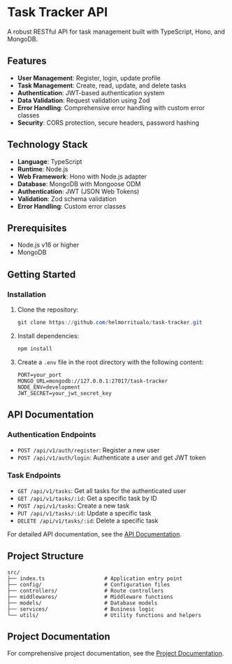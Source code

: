 # Task Tracker API

A robust RESTful API for task management built with TypeScript, Hono, and MongoDB.

## Features

- **User Management**: Register, login, update profile
- **Task Management**: Create, read, update, and delete tasks
- **Authentication**: JWT-based authentication system
- **Data Validation**: Request validation using Zod
- **Error Handling**: Comprehensive error handling with custom error classes
- **Security**: CORS protection, secure headers, password hashing

## Technology Stack

- **Language**: TypeScript
- **Runtime**: Node.js
- **Web Framework**: Hono with Node.js adapter
- **Database**: MongoDB with Mongoose ODM
- **Authentication**: JWT (JSON Web Tokens)
- **Validation**: Zod schema validation
- **Error Handling**: Custom error classes

## Prerequisites

- Node.js v16 or higher
- MongoDB

## Getting Started

### Installation

1. Clone the repository:

   ```powershell
   git clone https://github.com/helmorritualo/task-tracker.git
   ```

2. Install dependencies:

   ```powershell
   npm install
   ```

3. Create a `.env` file in the root directory with the following content:
   ```
   PORT=your_port
   MONGO_URL=mongodb://127.0.0.1:27017/task-tracker
   NODE_ENV=development
   JWT_SECRET=your_jwt_secret_key
   ```


## API Documentation

### Authentication Endpoints

- `POST /api/v1/auth/register`: Register a new user
- `POST /api/v1/auth/login`: Authenticate a user and get JWT token

### Task Endpoints

- `GET /api/v1/tasks`: Get all tasks for the authenticated user
- `GET /api/v1/tasks/:id`: Get a specific task by ID
- `POST /api/v1/tasks`: Create a new task
- `PUT /api/v1/tasks/:id`: Update a specific task
- `DELETE /api/v1/tasks/:id`: Delete a specific task

For detailed API documentation, see the [API Documentation](docs/api/index.md).

## Project Structure

```
src/
├── index.ts                   # Application entry point
├── config/                    # Configuration files
├── controllers/               # Route controllers
├── middlewares/               # Middleware functions
├── models/                    # Database models
├── services/                  # Business logic
└── utils/                     # Utility functions and helpers
```

## Project Documentation

For comprehensive project documentation, see the [Project Documentation](docs/project/README.md).
